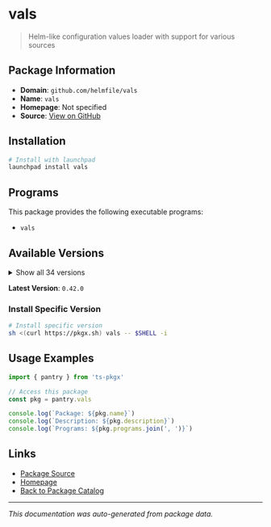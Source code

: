 # vals

> Helm-like configuration values loader with support for various sources

## Package Information

- **Domain**: `github.com/helmfile/vals`
- **Name**: `vals`
- **Homepage**: Not specified
- **Source**: [View on GitHub](https://github.com/pkgxdev/pantry/tree/main/projects/github.com/helmfile/vals/package.yml)

## Installation

```bash
# Install with launchpad
launchpad install vals
```

## Programs

This package provides the following executable programs:

- `vals`

## Available Versions

<details>
<summary>Show all 34 versions</summary>

- `0.42.0`, `0.41.3`, `0.41.2`, `0.41.1`, `0.41.0`
- `0.40.1`, `0.40.0`, `0.39.4`, `0.39.3`, `0.39.2`
- `0.39.1`, `0.39.0`, `0.38.0`, `0.37.8`, `0.37.7`
- `0.37.6`, `0.37.5`, `0.37.4`, `0.37.3`, `0.37.2`
- `0.37.1`, `0.37.0`, `0.36.0`, `0.35.0`, `0.34.1`
- `0.34.0`, `0.33.1`, `0.33.0`, `0.32.0`, `0.31.0`
- `0.30.0`, `0.29.0`, `0.28.1`, `0.28.0`

</details>

**Latest Version**: `0.42.0`

### Install Specific Version

```bash
# Install specific version
sh <(curl https://pkgx.sh) vals -- $SHELL -i
```

## Usage Examples

```typescript
import { pantry } from 'ts-pkgx'

// Access this package
const pkg = pantry.vals

console.log(`Package: ${pkg.name}`)
console.log(`Description: ${pkg.description}`)
console.log(`Programs: ${pkg.programs.join(', ')}`)
```

## Links

- [Package Source](https://github.com/pkgxdev/pantry/tree/main/projects/github.com/helmfile/vals/package.yml)
- [Homepage](#)
- [Back to Package Catalog](../../../package-catalog.md)

---

*This documentation was auto-generated from package data.*
